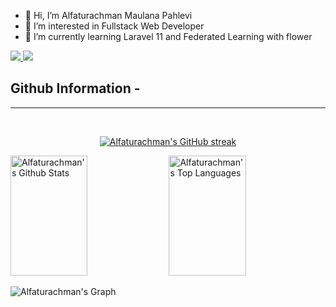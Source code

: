 - 👋 Hi, I’m Alfaturachman Maulana Pahlevi
- 👀 I’m interested in Fullstack Web Developer
- 🌱 I’m currently learning Laravel 11 and Federated Learning with flower


<p align="left">
 <a href="https://www.linkedin.com/in/alfaturachman-pahlevi-4981302b6/" target="_blank">
  <img src="https://img.shields.io/badge/LinkedIn-0077B5?style=for-the-badge&logo=linkedin&logoColor=white"/>
 </a>
 <a href="https://www.instagram.com/al.mavi" target="_blank">
  <img src="https://img.shields.io/badge/Instagram-fe4164?style=for-the-badge&logo=instagram&logoColor=white"/>
 </a> 
<br />
 
<!---
<p align="left">
<a href="https://github.com/Alfaturachman">
  <img height="180em" src="https://github-readme-stats-eight-theta.vercel.app/api?username=Alfaturachman&show_icons=true&theme=algolia&include_all_commits=true&count_private=true"/>
  <img height="180em" src="https://github-readme-stats-eight-theta.vercel.app/api/top-langs/?username=alfaturachman&layout=compact&langs_count=8&theme=algolia"/>
</a>
</p>
--->

## Github Information -
<hr/>
<br/>


<p align="center">
  <a href="https://github.com/Alfaturachman">
    <img src="https://github-readme-streak-stats.herokuapp.com/?user=Alfaturachman&theme=radical&border=0077B5&background=0D1117" alt="Alfaturachman's GitHub streak"/>
  </a>
</p>

<a> 
    <a href="https://github.com/Alfaturachman"><img alt="Alfaturachman's Github Stats" src="https://denvercoder1-github-readme-stats.vercel.app/api?username=Alfaturachman&show_icons=true&count_private=true&theme=react&border_color=0077B5&bg_color=0D1117&title_color=0077B5&icon_color=0077B5" height="192px" width="49.5%"/></a>
  <a href="https://github.com/Alfaturachman"><img alt="Alfaturachman's Top Languages" src="https://denvercoder1-github-readme-stats.vercel.app/api/top-langs/?username=Alfaturachman&langs_count=8&layout=compact&theme=react&border_color=0077B5&bg_color=0D1117&title_color=0077B5&icon_color=0077B5" height="192px" width="49.5%"/></a>
  <br/>
</a>


![Alfaturachman's Graph](https://github-readme-activity-graph.vercel.app/graph?username=Alfaturachman&custom_title=Alfaturachman's%20GitHub%20Activity%20Graph&bg_color=0D1117&color=7F3FBF&line=7F3FBF&point=7F3FBF&area_color=FFFFFF&title_color=FFFFFF&area=true)

<!---
Alfaturachman/Alfaturachman is a ✨ special ✨ repository because its `README.md` (this file) appears on your GitHub profile.
You can click the Preview link to take a look at your changes.
--->
